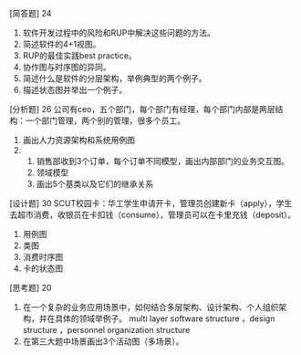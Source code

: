 [简答题] 24
1. 软件开发过程中的风险和RUP中解决这些问题的方法。
2. 简述软件的4+1视图。
3. RUP的最佳实践best practice。
4. 协作图与时序图的异同。
5. 简述什么是软件的分层架构，举例典型的两个例子。
6. 描述状态图并举出一个例子。

[分析题] 26
公司有ceo，五个部门，每个部门有经理，每个部门内部是两层结构：一个部门管理，两个别的管理，很多个员工。
1. 画出人力资源架构和系统用例图
2. 
    1. 销售部收到3个订单，每个订单不同模型，画出内部部门的业务交互图。
    2. 领域模型
    3. 画出5个基类以及它们的继承关系


[设计题] 30
SCUT校园卡：华工学生申请开卡，管理员创建新卡（apply），学生去超市消费，收银员在卡扣钱（consume），管理员可以在卡里充钱（deposit）。
1. 用例图
2. 类图
3. 消费时序图
4. 卡的状态图

[思考题] 20
1. 在一个复杂的业务应用场景中，如何结合多层架构、设计架构、个人组织架构，并在具体的领域举例子。
  multi layer software structure ，design structure ，personnel organization structure
2. 在第三大题中场景画出3个活动图（多场景）。
